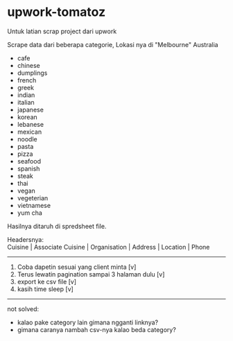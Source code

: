 # upwork-tomatoz
Untuk latian scrap project dari upwork  

Scrape data dari beberapa categorie, Lokasi nya di "Melbourne" Australia
- cafe
- chinese
- dumplings
- french
- greek
- indian
- italian
- japanese
- korean
- lebanese
- mexican
- noodle
- pasta
- pizza
- seafood
- spanish
- steak
- thai
- vegan
- vegeterian
- vietnamese
- yum cha

Hasilnya ditaruh di spredsheet file.  

Headersnya:  
Cuisine | Associate Cuisine | Organisation | Address | Location | Phone

---
1. Coba dapetin sesuai yang client minta [v]
2. Terus lewatin pagination sampai 3 halaman dulu [v]
3. export ke csv file [v]
4. kasih time sleep [v]
---
not solved: 
- kalao pake category lain gimana ngganti linknya?
- gimana caranya nambah csv-nya kalao beda category?